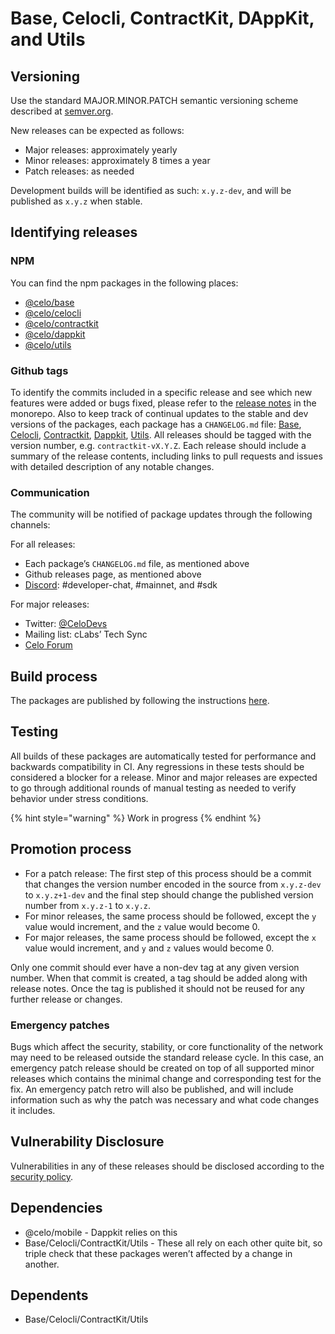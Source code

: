 # Base, Celocli, ContractKit, DAppKit, and Utils

## Versioning

Use the standard MAJOR.MINOR.PATCH semantic versioning scheme described at [semver.org](http://semver.org).

New releases can be expected as follows:

* Major releases: approximately yearly 
* Minor releases: approximately 8 times a year
* Patch releases: as needed

Development builds will be identified as such: `x.y.z-dev`, and will be published as `x.y.z` when stable.

## Identifying releases

### NPM

You can find the npm packages in the following places:

* [@celo/base](https://www.npmjs.com/package/@celo/base)
* [@celo/celocli](https://www.npmjs.com/package/@celo/celocli)
* [@celo/contractkit](https://www.npmjs.com/package/@celo/contractkit)
* [@celo/dappkit](https://www.npmjs.com/package/@celo/dappkit)
* [@celo/utils](https://www.npmjs.com/package/@celo/utils)

### Github tags

To identify the commits included in a specific release and see which new features were added or bugs fixed, please refer to the [release notes](https://github.com/celo-org/celo-monorepo/releases) in the monorepo. Also to keep track of continual updates to the stable and dev versions of the packages, each package has a `CHANGELOG.md` file: [Base](https://github.com/celo-org/celo-monorepo/blob/master/packages/sdk/base/CHANGELOG.md), [Celocli](https://github.com/celo-org/celo-monorepo/blob/master/packages/cli/CHANGELOG.md), [Contractkit](https://github.com/celo-org/celo-monorepo/blob/master/packages/sdk/contractkit/CHANGELOG.md), [Dappkit](https://github.com/celo-org/celo-monorepo/blob/master/packages/sdk/dappkit/CHANGELOG.md), [Utils](https://github.com/celo-org/celo-monorepo/blob/master/packages/sdk/utils/CHANGELOG.md). All releases should be tagged with the version number, e.g. `contractkit-vX.Y.Z`. Each release should include a summary of the release contents, including links to pull requests and issues with detailed description of any notable changes.

### Communication

The community will be notified of package updates through the following channels:

For all releases:

* Each package’s `CHANGELOG.md` file, as mentioned above
* Github releases page, as mentioned above
* [Discord](https://discord.gg/6yWMkgM): \#developer-chat, \#mainnet, and \#sdk

For major releases:

* Twitter: [@CeloDevs](https://twitter.com/CeloDevs)
* Mailing list: cLabs’ Tech Sync
* [Celo Forum](https://forum.celo.org/)

## Build process

The packages are published by following the instructions [here](https://github.com/celo-org/celo-monorepo/blob/master/README-dev.md).

## Testing

All builds of these packages are automatically tested for performance and backwards compatibility in CI. Any regressions in these tests should be considered a blocker for a release. Minor and major releases are expected to go through additional rounds of manual testing as needed to verify behavior under stress conditions.

{% hint style="warning" %}
Work in progress
{% endhint %}

## Promotion process

* For a patch release: The first step of this process should be a commit that changes the version number encoded in the source from `x.y.z-dev` to `x.y.z+1-dev` and the final step should change the published version number from `x.y.z-1`  to `x.y.z`.
* For minor releases, the same process should be followed, except the `y` value would increment, and the `z` value would become 0. 
* For major releases, the same process should be followed, except the `x` value would increment, and `y` and `z` values would become 0. 

Only one commit should ever have a non-dev tag at any given version number. When that commit is created, a tag should be added along with release notes. Once the tag is published it should not be reused for any further release or changes.

### Emergency patches

Bugs which affect the security, stability, or core functionality of the network may need to be released outside the standard release cycle. In this case, an emergency patch release should be created on top of all supported minor releases which contains the minimal change and corresponding test for the fix. An emergency patch retro will also be published, and will include information such as why the patch was necessary and what code changes it includes.

## Vulnerability Disclosure

Vulnerabilities in any of these releases should be disclosed according to the [security policy](https://github.com/celo-org/celo-blockchain/blob/master/SECURITY.md).

## Dependencies

* @celo/mobile - Dappkit relies on this 
* Base/Celocli/ContractKit/Utils - These all rely on each other quite bit, so triple check that these packages weren’t affected by a change in another.

## Dependents

* Base/Celocli/ContractKit/Utils


